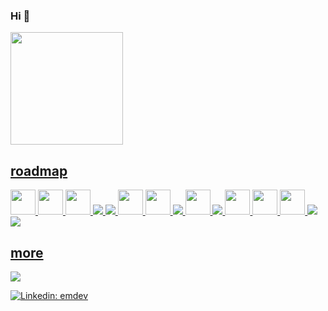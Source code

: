 ### Hi 👋

<div>
  <a href="https://github.com/jokeCloud">
  <img height="180em" src="https://github-readme-stats.vercel.app/api/top-langs/?username=jokeCloud&layout=compact&langs_count=7&theme=github_dark"/>
</div>

## roadmap
<p align="left">
  <img src="https://cdn.jsdelivr.net/gh/devicons/devicon/icons/javascript/javascript-original.svg"  width="40" height="40"/>
  <img src="https://cdn.jsdelivr.net/gh/devicons/devicon/icons/nodejs/nodejs-original.svg"          width="40" height="40"/>
  <img src="https://cdn.jsdelivr.net/gh/devicons/devicon/icons/react/react-original.svg"            width="40" height="40"/>
  <img src="https://icongr.am/devicon/python-original.svg?size=50&color=currentColor" />  
  <img src="https://icongr.am/devicon/django-original.svg?size=50&color=currentColor" />  
  <img src="https://cdn.jsdelivr.net/gh/devicons/devicon/icons/flask/flask-original.svg"            width="40" height="40"/>
  <img src="https://cdn.jsdelivr.net/gh/devicons/devicon/icons/html5/html5-original.svg"            width="40" height="40"/>
  <img src="https://icongr.am/devicon/css3-original-wordmark.svg?size=50&color=currentColor" />  
  <img src="https://cdn.jsdelivr.net/gh/devicons/devicon/icons/bootstrap/bootstrap-original.svg"    width="40" height="40"/>
  <img src="https://icongr.am/devicon/docker-original-wordmark.svg?size=50&color=currentColor" />  
  <img src="https://cdn.jsdelivr.net/gh/devicons/devicon/icons/mysql/mysql-original.svg"            width="40" height="40"/>
  <img src="https://cdn.jsdelivr.net/gh/devicons/devicon/icons/postgresql/postgresql-original.svg"  width="40" height="40"/>
  <img src="https://cdn.jsdelivr.net/gh/devicons/devicon/icons/linux/linux-original.svg"            width="40" height="40"/>
  <img src="https://icongr.am/devicon/debian-original-wordmark.svg?size=50&color=currentColor" />  
  <img src="https://icongr.am/devicon/c-original.svg?size=50&color=currentColor" />
  
  
</p>
  
  ## more
 
<div> 
  <a href="https://www.youtube.com/channel/UCVcVVbpjauEo6PQYEjdb5QQ" target="_blank"><img src="https://img.shields.io/badge/digitalfenix-323232?style=for-the-badge&logo=youtube&logoColor=black" target="_blank"></a>
</div>
  
[![Linkedin: emdev](https://img.shields.io/badge/-emdev-blue?style=flat-square&logo=Linkedin&logoColor=white&link=https://www.linkedin.com/in/emerson-medalha/)](https://www.linkedin.com/in/emerson-medalha/)  

